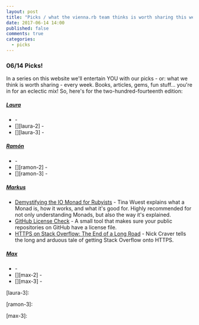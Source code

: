 ```yaml
---
layout: post
title: "Picks / what the vienna.rb team thinks is worth sharing this week"
date: 2017-06-14 14:00
published: false
comments: true
categories:
  - picks
---
```


### 06/14 Picks!

In a series on this website we'll entertain YOU with our picks - or: what we think is worth sharing - every week.
Books, articles, gems, fun stuff... you're in for an eclectic mix! So, here's for the two-hundred-fourteenth edition:


##### [Laura][laura]
- [][laura-1] -
- [][laura-2] -
- [][laura-3] -

##### [Ramón][ramon]
- [][ramon-1] -
- [][ramon-2] -
- [][ramon-3] -

##### [Markus][markus]
- [Demystifying the IO Monad for Rubyists][markus-1] - Tina Wuest explains what a Monad is, how it works, and what it's good for. Highly recommended for not only understanding Monads, but also the way it's explained.
- [GitHub License Check][markus-2] - A small tool that makes sure your public repositories on GitHub have a license file.
- [HTTPS on Stack Overflow: The End of a Long Road][markus-3] - Nick Craver tells the long and arduous tale of getting Stack Overflow onto HTTPS.

##### [Max][max]
- [][max-1] -
- [][max-2] -
- [][max-3] -



[laura]: https://www.twitter.com/alicetragedy
[laura-1]:
[laura-2]:
[laura-3]:

[ramon]: https://twitter.com/senorhuidobro
[ramon-1]:
[ramon-2]:
[ramon-3]:

[markus]: https://twitter.com/nuclearsquid
[markus-1]: https://wuest.me/blog/e/20170528-io-monad-for-rubyists/
[markus-2]: https://license-check.k-nut.eu
[markus-3]: https://nickcraver.com/blog/2017/05/22/https-on-stack-overflow/

[max]: https://www.twitter.com/klappradla
[max-1]:
[max-2]:
[max-3]:

